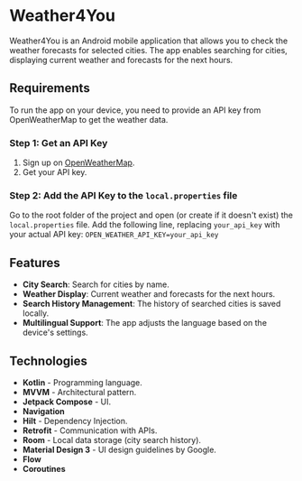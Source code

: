 # Weather4You

Weather4You is an Android mobile application that allows you to check the weather forecasts for selected cities. The app enables searching for cities, displaying current weather and forecasts for the next hours.

## Requirements

To run the app on your device, you need to provide an API key from OpenWeatherMap to get the weather data.

### Step 1: Get an API Key

1. Sign up on [OpenWeatherMap](https://openweathermap.org/api).
2. Get your API key.

### Step 2: Add the API Key to the `local.properties` file

Go to the root folder of the project and open (or create if it doesn't exist) the `local.properties` file.
Add the following line, replacing `your_api_key` with your actual API key:
```OPEN_WEATHER_API_KEY=your_api_key```

## Features

- **City Search**: Search for cities by name.
- **Weather Display**: Current weather and forecasts for the next hours.
- **Search History Management**: The history of searched cities is saved locally.
- **Multilingual Support**: The app adjusts the language based on the device's settings.

## Technologies
- **Kotlin** - Programming language.
- **MVVM** - Architectural pattern.
- **Jetpack Compose** - UI.
- **Navigation**
- **Hilt** - Dependency Injection.
- **Retrofit** - Communication with APIs.
- **Room** - Local data storage (city search history).
- **Material Design 3** - UI design guidelines by Google.
- **Flow**
- **Coroutines**
